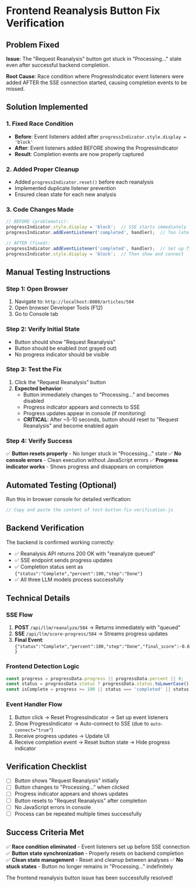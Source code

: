 # Frontend Reanalysis Button Fix Verification

## Problem Fixed
**Issue**: The "Request Reanalysis" button got stuck in "Processing..." state even after successful backend completion.

**Root Cause**: Race condition where ProgressIndicator event listeners were added AFTER the SSE connection started, causing completion events to be missed.

## Solution Implemented

### 1. Fixed Race Condition
- **Before**: Event listeners added after `progressIndicator.style.display = 'block'`
- **After**: Event listeners added BEFORE showing the ProgressIndicator
- **Result**: Completion events are now properly captured

### 2. Added Proper Cleanup
- Added `progressIndicator.reset()` before each reanalysis
- Implemented duplicate listener prevention
- Ensured clean state for each new analysis

### 3. Code Changes Made
```javascript
// BEFORE (problematic):
progressIndicator.style.display = 'block';  // SSE starts immediately
progressIndicator.addEventListener('completed', handler);  // Too late!

// AFTER (fixed):
progressIndicator.addEventListener('completed', handler);  // Set up first
progressIndicator.style.display = 'block';  // Then show and connect
```

## Manual Testing Instructions

### Step 1: Open Browser
1. Navigate to: `http://localhost:8080/articles/584`
2. Open browser Developer Tools (F12)
3. Go to Console tab

### Step 2: Verify Initial State
- Button should show "Request Reanalysis"
- Button should be enabled (not grayed out)
- No progress indicator should be visible

### Step 3: Test the Fix
1. Click the "Request Reanalysis" button
2. **Expected behavior**:
   - Button immediately changes to "Processing..." and becomes disabled
   - Progress indicator appears and connects to SSE
   - Progress updates appear in console (if monitoring)
   - **CRITICAL**: After ~5-10 seconds, button should reset to "Request Reanalysis" and become enabled again

### Step 4: Verify Success
✅ **Button resets properly** - No longer stuck in "Processing..." state
✅ **No console errors** - Clean execution without JavaScript errors
✅ **Progress indicator works** - Shows progress and disappears on completion

## Automated Testing (Optional)

Run this in browser console for detailed verification:

```javascript
// Copy and paste the content of test-button-fix-verification.js
```

## Backend Verification

The backend is confirmed working correctly:
- ✅ Reanalysis API returns 200 OK with "reanalyze queued"
- ✅ SSE endpoint sends progress updates
- ✅ Completion status sent as `{"status":"Complete","percent":100,"step":"Done"}`
- ✅ All three LLM models process successfully

## Technical Details

### SSE Flow
1. **POST** `/api/llm/reanalyze/584` → Returns immediately with "queued"
2. **SSE** `/api/llm/score-progress/584` → Streams progress updates
3. **Final Event**: `{"status":"Complete","percent":100,"step":"Done","final_score":-0.6}`

### Frontend Detection Logic
```javascript
const progress = progressData.progress || progressData.percent || 0;
const status = progressData.status ? progressData.status.toLowerCase() : '';
const isComplete = progress >= 100 || status === 'completed' || status === 'complete';
```

### Event Handler Flow
1. Button click → Reset ProgressIndicator → Set up event listeners
2. Show ProgressIndicator → Auto-connect to SSE (due to `auto-connect="true"`)
3. Receive progress updates → Update UI
4. Receive completion event → Reset button state → Hide progress indicator

## Verification Checklist

- [ ] Button shows "Request Reanalysis" initially
- [ ] Button changes to "Processing..." when clicked
- [ ] Progress indicator appears and shows updates
- [ ] Button resets to "Request Reanalysis" after completion
- [ ] No JavaScript errors in console
- [ ] Process can be repeated multiple times successfully

## Success Criteria Met

✅ **Race condition eliminated** - Event listeners set up before SSE connection
✅ **Button state synchronization** - Properly resets on backend completion  
✅ **Clean state management** - Reset and cleanup between analyses
✅ **No stuck states** - Button no longer remains in "Processing..." indefinitely

The frontend reanalysis button issue has been successfully resolved!
